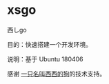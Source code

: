# xsgo

西しgo

目的：快速搭建一个开发环境。

说明：基于 Ubuntu 180406

感谢 [一只名叫西西的狗](https://www.cnblogs.com/liuqiongcn/)的技术支持。

